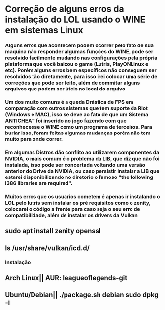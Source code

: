 # <H1> Correção de alguns erros da instalação do LOL usando o WINE em sistemas Linux </h1>

<h3> Alguns erros que acontecem podem ocorrer pelo fato de sua maquina não responder algumas funções do WINE, pode ser resolvido facilmente mudando nas configurações pela própria plataforma que você baixou o game (Lutris, PlayONLinux e etc). Porém alguns erros bem específicos não conseguem ser resolvidos tão diretamente, para isso irei colocar uma série de correções que pode ser feito, além de commitar alguns arquivos que podem ser úteis no local do arquivo </h3>


<h3> Um dos muito comuns é a queda Drástica de FPS em comparação com outros sistemas que tem suporte da Riot (Windows e MAC), isso se deve ao fato de que um Sistema ANTICHEAT foi inserido no jogo fazendo com que reconhecesse o WINE como um programa de terceiros. Para burlar isso, foram feitas algumas mudanças porém não tem muito para onde correr. </h3> 

<h3> Em algumas Distros dão conflito ao utilizarem componentes da NVIDIA, o mais comum é o problema da LIB, que diz que não foi instalada, isso pode ser concertada voltando uma versão anterior do Drive da NVIDIA, ou caso persistir instalar a LIB que estarei disponibilizando no diretorio o famoso "the following i386 libraries are required". </h3>

<h3> Muitos erros que os usuários cometem é apenas ir instalando o LOL pelo lutris sem instalar os pré requisitos como o zenity, colocarei o código a frente para caso seja o seu erro de compatibilidade, além de instalar os drivers da Vulkan</h3> 

<h2> sudo apt install zenity openssl </h2>
<h2> ls /usr/share/vulkan/icd.d/ </h2>

<h3> Instalação </h3>
<h2> Arch Linux|| AUR: leagueoflegends-git </h2>
<h2> Ubuntu/Debian|| ./package.sh debian
  sudo dpkg -i <deb_file> </h2>
